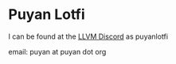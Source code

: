 # Puyan Lotfi

I can be found at the [LLVM Discord](https://discord.gg/xS7Z362) as puyanlotfi

email: puyan at puyan dot org
